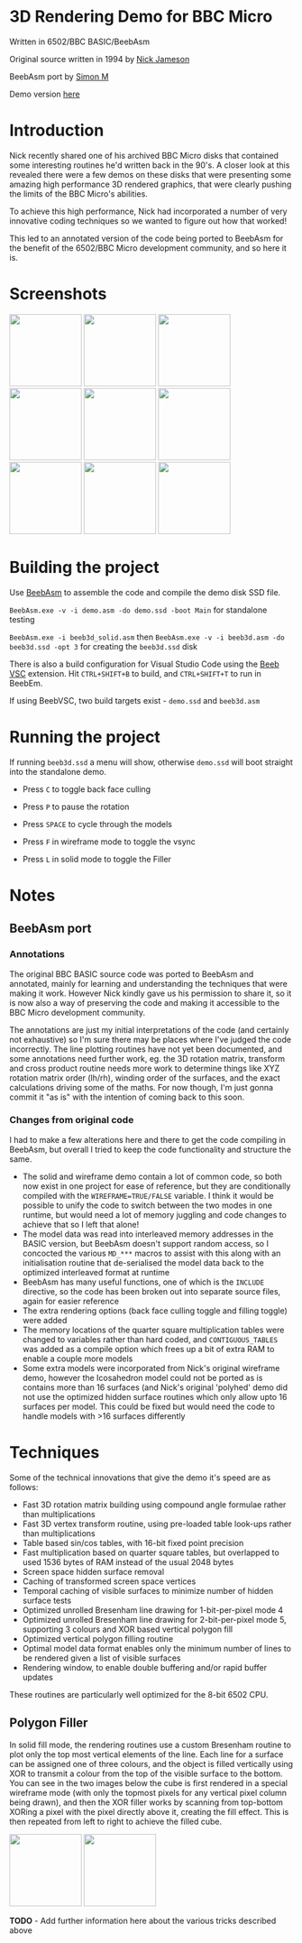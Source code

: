# 3D Rendering Demo for BBC Micro

Written in 6502/BBC BASIC/BeebAsm

Original source written in 1994 by [Nick Jameson](http://nojameson.net/)

BeebAsm port by [Simon M](https://github.com/simondotm)

Demo version [here](https://bitshifters.github.io/jsbeeb/?disc=https://bitshifters.github.io/content/wip/sd-beeb3d.ssd&autoboot&model=Master)

# Introduction

Nick recently shared one of his archived BBC Micro disks that contained some interesting routines he'd written back in the 90's. A closer look at this revealed there were a few demos on these disks that were presenting some amazing high performance 3D rendered graphics, that were clearly pushing the limits of the BBC Micro's abilities.

To achieve this high performance, Nick had incorporated a number of very innovative coding techniques so we wanted to figure out how that worked!

This led to an annotated version of the code being ported to BeebAsm for the benefit of the 6502/BBC Micro development community, and so here it is.

# Screenshots

<img src="https://raw.githubusercontent.com/simondotm/bbc-micro-3d/master/images/wireframe1.png" width="128" >
<img src="https://raw.githubusercontent.com/simondotm/bbc-micro-3d/master/images/wireframe2.png" width="128" >
<img src="https://raw.githubusercontent.com/simondotm/bbc-micro-3d/master/images/wireframe3.png" width="128" >
<img src="https://raw.githubusercontent.com/simondotm/bbc-micro-3d/master/images/wireframe4.png" width="128" >
<img src="https://raw.githubusercontent.com/simondotm/bbc-micro-3d/master/images/wireframe5.png" width="128" >
<img src="https://raw.githubusercontent.com/simondotm/bbc-micro-3d/master/images/wireframe6.png" width="128" >
<img src="https://raw.githubusercontent.com/simondotm/bbc-micro-3d/master/images/filled1.png" width="128" >
<img src="https://raw.githubusercontent.com/simondotm/bbc-micro-3d/master/images/filled2.png" width="128" >
<img src="https://raw.githubusercontent.com/simondotm/bbc-micro-3d/master/images/filled3.png" width="128" >





# Building the project

Use [BeebAsm](https://github.com/tom-seddon/beebasm) to assemble the code and compile the demo disk SSD file.

`BeebAsm.exe -v -i demo.asm -do demo.ssd -boot Main` for standalone testing

`BeebAsm.exe -i beeb3d_solid.asm` then `BeebAsm.exe -v -i beeb3d.asm -do beeb3d.ssd -opt 3` for creating the `beeb3d.ssd` disk

There is also a build configuration for Visual Studio Code using the [Beeb VSC](https://marketplace.visualstudio.com/items?itemName=simondotm.beeb-vsc) extension. Hit `CTRL+SHIFT+B` to build, and `CTRL+SHIFT+T` to run in BeebEm.

If using BeebVSC, two build targets exist - `demo.ssd` and `beeb3d.asm`

# Running the project

If running `beeb3d.ssd` a menu will show, otherwise `demo.ssd` will boot straight into the standalone demo.

- Press `C` to toggle back face culling
- Press `P` to pause the rotation
- Press `SPACE` to cycle through the models


- Press `F` in wireframe mode to toggle the vsync
- Press `L` in solid mode to toggle the Filler


# Notes

## BeebAsm port

### Annotations
The original BBC BASIC source code was ported to BeebAsm and annotated, mainly for learning and understanding the techniques that were making it work. However Nick kindly gave us his permission to share it, so it is now also a way of preserving the code and making it accessible to the BBC Micro development community. 

The annotations are just my initial interpretations of the code (and certainly not exhaustive) so I'm sure there may be places where I've judged the code incorrectly. The line plotting routines have not yet been documented, and some annotations need further work, eg. the 3D rotation matrix, transform and cross product routine needs more work to determine things like XYZ rotation matrix order (lh/rh), winding order of the surfaces, and the exact calculations driving some of the maths. For now though, I'm just gonna commit it "as is" with the intention of coming back to this soon.

### Changes from original code
I had to make a few alterations here and there to get the code compiling in BeebAsm, but overall I tried to keep the code functionality and structure the same. 

- The solid and wireframe demo contain a lot of common code, so both now exist in one project for ease of reference, but they are conditionally compiled with the `WIREFRAME=TRUE/FALSE` variable. I think it would be possible to unify the code to switch between the two modes in one runtime, but would need a lot of memory juggling and code changes to achieve that so I left that alone!
- The model data was read into interleaved memory addresses in the BASIC version, but BeebAsm doesn't support random access, so I concocted the various `MD_***` macros to assist with this along with an initialisation routine that de-serialised the model data back to the optimized interleaved format at runtime
- BeebAsm has many useful functions, one of which is the `INCLUDE` directive, so the code has been broken out into separate source files, again for easier reference
- The extra rendering options (back face culling toggle and filling toggle) were added
- The memory locations of the quarter square multiplication tables were changed to variables rather than hard coded, and `CONTIGUOUS_TABLES` was added as a compile option which frees up a bit of extra RAM to enable a couple more models
- Some extra models were incorporated from Nick's original wireframe demo, however the Icosahedron model could not be ported as is contains more than 16 surfaces (and Nick's original 'polyhed' demo did not use the optimized hidden surface routines which only allow upto 16 surfaces per model. This could be fixed but would need the code to handle models with >16 surfaces differently


# Techniques

Some of the technical innovations that give the demo it's speed are as follows:
- Fast 3D rotation matrix building using compound angle formulae rather than multiplications
- Fast 3D vertex transform routine, using pre-loaded table look-ups rather than multiplications
- Table based sin/cos tables, with 16-bit fixed point precision
- Fast multiplication based on quarter square tables, but overlapped to used 1536 bytes of RAM instead of the usual 2048 bytes
- Screen space hidden surface removal
- Caching of transformed screen space vertices
- Temporal caching of visible surfaces to minimize number of hidden surface tests
- Optimized unrolled Bresenham line drawing for 1-bit-per-pixel mode 4
- Optimized unrolled Bresenham line drawing for 2-bit-per-pixel mode 5, supporting 3 colours and XOR based vertical polygon fill
- Optimized vertical polygon filling routine
- Optimal model data format enables only the minimum number of lines to be rendered given a list of visible surfaces
- Rendering window, to enable double buffering and/or rapid buffer updates

These routines are particularly well optimized for the 8-bit 6502 CPU.

## Polygon Filler

In solid fill mode, the rendering routines use a custom Bresenham routine to plot only the top most vertical elements of the line. Each line for a surface can be assigned one of three colours, and the object is filled vertically using XOR to transmit a colour from the top of the visible surface to the bottom. You can see in the two images below the cube is first rendered in a special wireframe mode (with only the topmost pixels for any vertical pixel column being drawn), and then the XOR filler works by scanning from top-bottom XORing a pixel with the pixel directly above it, creating the fill effect. This is then repeated from left to right to achieve the filled cube.  

<img src="https://raw.githubusercontent.com/simondotm/bbc-micro-3d/master/images/xor1.png" width="128" >
<img src="https://raw.githubusercontent.com/simondotm/bbc-micro-3d/master/images/xor2.png" width="128" >

**TODO** - Add further information here about the various tricks described above





